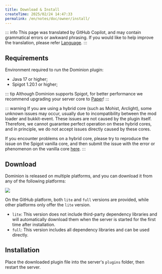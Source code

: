 ```yaml
---
title: Download & Install
createTime: 2025/02/24 14:47:33
permalink: /en/notes/doc/owner/install/
---
```


::: info
This page was translated by GitHub Copilot, and may contain grammatical errors or awkward phrasing.
If you would like to help improve the translation, please refer [Language](/en/notes/doc/owner/config-ref/languages/).
:::

## Requirements

Environment required to run the Dominion plugin:

- Java 17 or higher;
- Spigot 1.20.1 or higher;

::: tip
Although Dominion supports Spigot, for better performance we recommend upgrading your server core
to [Paper](https://papermc.io/software/paper)!
:::

::: warning
If you are using a hybrid core (such as Mohist, Arclight), some unknown issues may occur, usually due to incompatibility
between the mod loader and bukkit-event.
These issues are not caused by the plugin itself.
Therefore, we cannot guarantee perfect operation on these hybrid cores, and in principle, we do not accept issues
directly caused by these cores.

If you encounter problems on a hybrid core, please try to reproduce the issue on the Spigot
vanilla core, and then submit the issue with the error or phenomenon on the vanilla
core [here](https://github.com/ColdeZhang/Dominion/issues).
:::

## Download

Dominion is released on multiple platforms, and you can download it from any of the following platforms:

![](https://img.shields.io/github/v/release/ColdeZhang/Dominion?label=Latest-Version&color=0aa344)

<CardGrid>

<LinkCard icon="https://github.githubassets.com/assets/GitHub-Mark-ea2971cee799.png" title="GitHub" href="https://github.com/ColdeZhang/Dominion/releases/latest" />

<LinkCard icon="https://hangar.papermc.io/_nuxt/hangar-logo.DNKyJEtq.svg" title="Hangar" href="https://hangar.papermc.io/zhangyuheng/Dominion" />

<LinkCard icon="https://avatars.githubusercontent.com/u/67560307?s=200&v=4" title="Modrinth" href="https://modrinth.com/plugin/zhangyuheng-dominion" />

<LinkCard icon="https://static.spigotmc.org/img/spigot.png" title="Spigot" href="https://www.spigotmc.org/resources/dominion.119514/" />

</CardGrid>

On the GitHub platform, both `lite` and `full` versions are provided, while other platforms only offer the `lite`
version.

- `lite`: This version does not include third-party dependency libraries and will automatically download them when the
  server is started for the first time after installation.
- `full`: This version includes all dependency libraries and can be used directly.

## Installation

Place the downloaded plugin file into the server's `plugins` folder, then restart the server.

